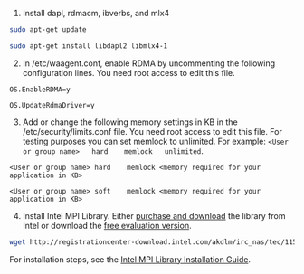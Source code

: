 1. Install dapl, rdmacm, ibverbs, and mlx4

  ```bash
  sudo apt-get update

  sudo apt-get install libdapl2 libmlx4-1

  ```

2. In /etc/waagent.conf, enable RDMA by uncommenting the following configuration lines. You need root access to edit this file.
  
  ```
  OS.EnableRDMA=y

  OS.UpdateRdmaDriver=y
  ```

3. Add or change the following memory settings in KB in the /etc/security/limits.conf file. You need root access to edit this file. For testing purposes you can set memlock to unlimited. For example: `<User or group name>   hard    memlock   unlimited`.

  ```
  <User or group name> hard    memlock <memory required for your application in KB>

  <User or group name> soft    memlock <memory required for your application in KB>
  ```
  
4. Install Intel MPI Library. Either [purchase and download](https://software.intel.com/intel-mpi-library/) the library from Intel or download the [free evaluation version](https://registrationcenter.intel.com/en/forms/?productid=1740).

 ```bash
 wget http://registrationcenter-download.intel.com/akdlm/irc_nas/tec/11595/l_mpi_2017.3.196.tgz
 ```
 
 For installation steps, see the [Intel MPI Library Installation Guide](http://registrationcenter-download.intel.com/akdlm/irc_nas/1718/INSTALL.html?lang=en&fileExt=.html).